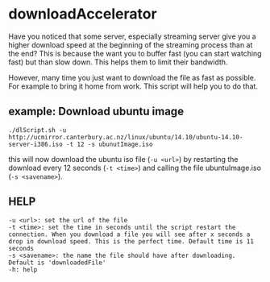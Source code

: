 # downloadAccelerator
Have you noticed that some server, especially streaming server give you a higher download speed at the beginning of the streaming process than at the end? This is because the want you to buffer fast (you can start watching fast) but than slow down. This helps them to limit their bandwidth. 

However, many time you just want to download the file as fast as possible. For example to bring it home from work. This script will help you to do that.

## example: Download ubuntu image
```
./dlScript.sh -u http://ucmirror.canterbury.ac.nz/linux/ubuntu/14.10/ubuntu-14.10-server-i386.iso -t 12 -s ubunutImage.iso
```
this will now download the ubuntu iso file (`-u <url>`) by restarting the download every 12 seconds (`-t <time>`) and calling the file ubuntuImage.iso (`-s <savename>`).

## HELP
```
-u <url>: set the url of the file
-t <time>: set the time in seconds until the script restart the connection. When you download a file you will see after x seconds a drop in download speed. This is the perfect time. Default time is 11 seconds
-s <savename>: the name the file should have after downloading. Default is 'downloadedFile'
-h: help
```
